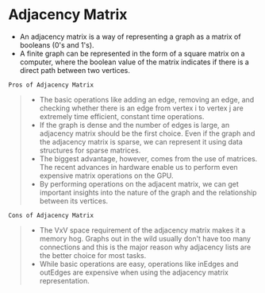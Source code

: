 # Adjacency Matrix

- An adjacency matrix is a way of representing a graph as a matrix of booleans (0's and 1's). 
- A finite graph can be represented in the form of a square matrix on a computer, where the boolean value of the matrix indicates if there is a direct path between two vertices.

`Pros of Adjacency Matrix`
> - The basic operations like adding an edge, removing an edge, and checking whether there is an edge from vertex i to vertex j are extremely time efficient, constant time operations.
> - If the graph is dense and the number of edges is large, an adjacency matrix should be the first choice. Even if the graph and the adjacency matrix is sparse, we can represent it using data structures for sparse matrices.
> - The biggest advantage, however, comes from the use of matrices. The recent advances in hardware enable us to perform even expensive matrix operations on the GPU.
> - By performing operations on the adjacent matrix, we can get important insights into the nature of the graph and the relationship between its vertices.

`Cons of Adjacency Matrix`
> - The VxV space requirement of the adjacency matrix makes it a memory hog. Graphs out in the wild usually don't have too many connections and this is the major reason why adjacency lists are the better choice for most tasks.
> - While basic operations are easy, operations like inEdges and outEdges are expensive when using the adjacency matrix representation.
